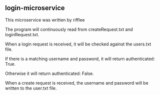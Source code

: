 ## login-microservice

This microservice was written by rifflee

The program will continuously read from createRequest.txt and loginRequest.txt.

When a login request is received, it will be checked against the users.txt file.

If there is a matching username and password, it will return authenticated: True.

Otherwise it will return authenticated: False.

When a create request is received, the username and password will be written to
the user.txt file.
